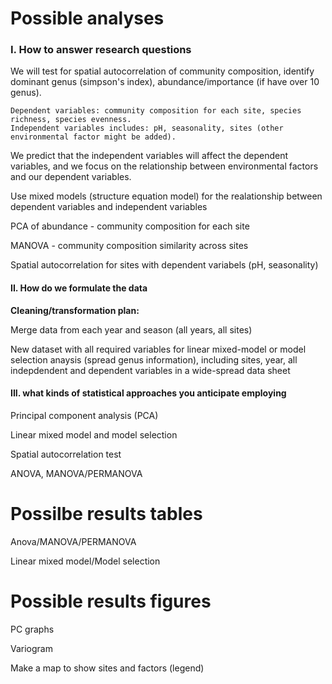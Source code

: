 # Possible analyses
### I. How to answer research questions 
We will test for spatial autocorrelation of community composition, identify dominant genus (simpson's index), abundance/importance (if have over 10 genus).

	Dependent variables: community composition for each site, species richness, species evenness. 
	Independent variables includes: pH, seasonality, sites (other environmental factor might be added). 

We predict that the independent variables will affect the dependent variables, and we focus on the relationship between environmental factors and our dependent variables. 

Use mixed models (structure equation model) for the realationship between dependent variables and independent variables 

PCA of abundance - community composition for each site

MANOVA - community composition similarity across sites 

Spatial autocorrelation for sites with dependent variabels (pH, seasonality)


#### II. How do we formulate the data

 **Cleaning/transformation plan:**

Merge data from each year and season (all years, all sites)

New dataset with all required variables for linear mixed-model or model selection anaysis (spread genus information), including sites, year, all indepdendent and dependent variables in a wide-spread data sheet


#### III. what kinds of statistical approaches you anticipate employing
Principal component analysis (PCA)

Linear mixed model and model selection  

Spatial autocorrelation test 

ANOVA, MANOVA/PERMANOVA


# Possilbe results tables
Anova/MANOVA/PERMANOVA

Linear mixed model/Model selection 


# Possible results figures 
PC graphs

Variogram

Make a map to show sites and factors (legend)





